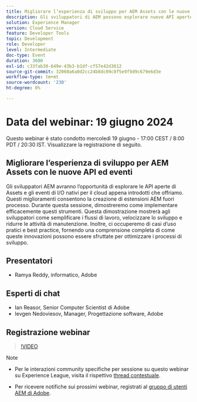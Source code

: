 ```yaml
---
title: Migliorare l’esperienza di sviluppo per AEM Assets con le nuove API ed eventi
description: Gli sviluppatori di AEM possono esplorare nuove API aperte di Assets ed eventi di I/O nativi per il cloud per creare estensioni AEM fuori processo, semplificare i flussi di lavoro, migliorare la velocità di sviluppo e ridurre la manutenzione, con casi d’uso pratici e best practice illustrati.
solution: Experience Manager
version: Cloud Service
feature: Developer Tools
topic: Development
role: Developer
level: Intermediate
doc-type: Event
duration: 3600
exl-id: c33fab30-649e-43b3-b1df-cf57e42d3612
source-git-commit: 32060a6a0d2cc24b8dc09c8f5e9f9d9c679e6d3e
workflow-type: tm+mt
source-wordcount: '230'
ht-degree: 0%

---
```


# Data del webinar: 19 giugno 2024

Questo webinar è stato condotto mercoledì 19 giugno - 17:00 CEST / 8:00 PDT / 20:30 IST. Visualizzare la registrazione di seguito.

## Migliorare l’esperienza di sviluppo per AEM Assets con le nuove API ed eventi

Gli sviluppatori AEM avranno l’opportunità di esplorare le API aperte di Assets e gli eventi di I/O nativi per il cloud appena introdotti che offriamo. Questi miglioramenti consentono la creazione di estensioni AEM fuori processo. Durante questa sessione, dimostreremo come implementare efficacemente questi strumenti. Questa dimostrazione mostrerà agli sviluppatori come semplificare i flussi di lavoro, velocizzare lo sviluppo e ridurre le attività di manutenzione. Inoltre, ci occuperemo di casi d’uso pratici e best practice, fornendo una comprensione completa di come queste innovazioni possono essere sfruttate per ottimizzare i processi di sviluppo.

## Presentatori

* Ramya Reddy, informatico, Adobe

## Esperti di chat

* Ian Reasor, Senior Computer Scientist di Adobe
* Ievgen Nedoviesov, Manager, Progettazione software, Adobe

## Registrazione webinar

>[!VIDEO](https://video.tv.adobe.com/v/3430198)

>[!NOTE]
> 
>* Per le interazioni community specifiche per sessione su questo webinar su Experience League, visita il rispettivo [thread contestuale](https://adobe.ly/3UQXwFO).
>
>* Per ricevere notifiche sui prossimi webinar, registrati al [gruppo di utenti AEM di Adobe](https://aem-augs.adobe.com/).
